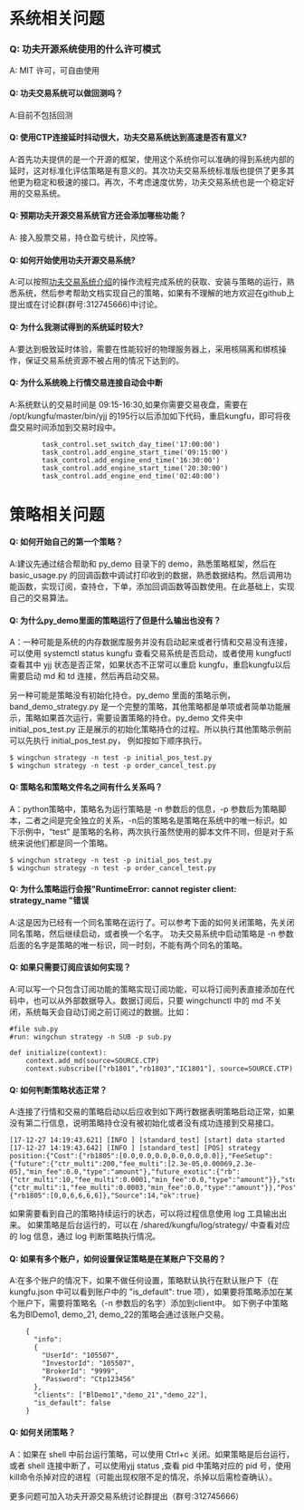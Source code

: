 
系统相关问题
===========
### Q: 功夫开源系统使用的什么许可模式

A: MIT 许可，可自由使用

#### Q: 功夫交易系统可以做回测吗？

A:目前不包括回测

#### Q: 使用CTP连接延时抖动很大，功夫交易系统达到高速是否有意义?

A:首先功夫提供的是一个开源的框架，使用这个系统你可以准确的得到系统内部的延时，这对标准化评估策略是有意义的。其次功夫交易系统标准版也提供了更多其他更为稳定和极速的接口。再次，不考虑速度优势，功夫交易系统也是一个稳定好用的交易系统。

#### Q: 预期功夫开源交易系统官方还会添加哪些功能？

A: 接入股票交易，持仓盈亏统计，风控等。



#### Q: 如何开始使用功夫开源交易系统?

A:可以按照[功夫交易系统介绍](../READEME.md)的操作流程完成系统的获取、安装与策略的运行，熟悉系统，然后参考帮助文档实现自己的策略，如果有不理解的地方欢迎在github上提出或在讨论群(群号:312745666)中讨论。

#### Q: 为什么我测试得到的系统延时较大?

A:要达到极致延时体验，需要在性能较好的物理服务器上，采用核隔离和绑核操作，保证交易系统资源不被占用的情况下达到的。

#### Q: 为什么系统晚上行情交易连接自动会中断

A:系统默认的交易时间是 09:15-16:30,如果你需要交易夜盘，需要在 /opt/kungfu/master/bin/yjj 的195行以后添加如下代码，重启kungfu，即可将夜盘交易时间添加到交易时段中。

```
        task_control.set_switch_day_time('17:00:00')
        task_control.add_engine_start_time('09:15:00')
        task_control.add_engine_end_time('16:30:00')
        task_control.add_engine_start_time('20:30:00')
        task_control.add_engine_end_time('02:40:00')
```


策略相关问题
==========

#### Q: 如何开始自己的第一个策略？

A:建议先通过结合帮助和 py_demo 目录下的 demo，熟悉策略框架，然后在 basic_usage.py 的回调函数中调试打印收到的数据，熟悉数据结构。然后调用功能函数，实现订阅，查持仓，下单，添加回调函数等函数使用。在此基础上，实现自己的交易算法。

#### Q: 为什么py_demo里面的策略运行了但是什么输出也没有？

A：一种可能是系统的内存数据库服务并没有启动起来或者行情和交易没有连接，可以使用 systemctl status kungfu 查看交易系统是否启动，或者使用 kungfuctl 查看其中 yjj 状态是否正常，如果状态不正常可以重启 kungfu，重启kungfu以后需要启动 md 和 td 连接，然后再启动交易。

另一种可能是策略没有初始化持仓。py_demo 里面的策略示例，band_demo_strategy.py 是一个完整的策略，其他策略都是单项或者简单功能展示，策略如果首次运行，需要设置策略的持仓。py_demo 文件夹中 initial_pos_test.py 正是展示的初始化策略持仓的过程。所以执行其他策略示例前可以先执行 initial_pos_test.py， 例如按如下顺序执行。

```
$ wingchun strategy -n test -p initial_pos_test.py
$ wingchun strategy -n test -p order_cancel_test.py
```

#### Q: 策略名和策略文件名之间有什么关系吗？

A：python策略中，策略名为运行策略是 -n 参数后的信息，-p 参数后为策略脚本，二者之间是完全独立的关系，-n后的策略名是策略在系统中的唯一标识。如下示例中，“test” 是策略的名称，两次执行虽然使用的脚本文件不同，但是对于系统来说他们都是同一个策略。

```
$ wingchun strategy -n test -p initial_pos_test.py
$ wingchun strategy -n test -p order_cancel_test.py
```

#### Q: 为什么策略运行会报"RuntimeError: cannot register client: strategy_name "错误

A:这是因为已经有一个同名策略在运行了。可以参考下面的如何关闭策略，先关闭同名策略，然后继续启动，或者换一个名字。
功夫交易系统中启动策略是 -n 参数后面的名字是策略的唯一标识，同一时刻，不能有两个同名的策略。

#### Q: 如果只需要订阅应该如何实现？

A:可以写一个只包含订阅功能的策略实现订阅功能，可以将订阅列表直接添加在代码中，也可以从外部数据导入。数据订阅后，只要 wingchunctl 中的 md 不关闭，系统每天会自动订阅之前订阅过的数据。比如：

```
#file sub.py
#run: wingchun strategy -n SUB -p sub.py

def initialize(context):
    context.add_md(source=SOURCE.CTP)
    context.subscribe(["rb1801","rb1803","IC1801"], source=SOURCE.CTP)
```

#### Q: 如何判断策略状态正常？

A:连接了行情和交易的策略启动以后应收到如下两行数据表明策略启动正常，如果没有第二行信息，说明策略持仓没有被初始化或者没有成功连接到交易接口。
```
[17-12-27 14:19:43.621] [INFO ] [standard_test] [start] data started
[17-12-27 14:19:43.642] [INFO ] [standard_test] [POS] strategy position:{"Cost":{"rb1805":[0.0,0.0,0.0,0.0,0.0,0.0]},"FeeSetup":{"future":{"ctr_multi":200,"fee_multi":[2.3e-05,0.00069,2.3e-05],"min_fee":0.0,"type":"amount"},"future_exotic":{"rb":{"ctr_multi":10,"fee_multi":0.0001,"min_fee":0.0,"type":"amount"}},"stock":{"ctr_multi":1,"fee_multi":0.0003,"min_fee":0.0,"type":"amount"}},"Pos":{"rb1805":[0,0,6,6,6,6]},"Source":14,"ok":true}
```
如果需要看到自己的策略持续运行的状态，可以将过程信息使用 log 工具输出出来。
如果策略是后台运行的，可以在 /shared/kungfu/log/strategy/ 中查看对应的 log 信息，通过 log 判断策略执行情况。

#### Q: 如果有多个账户，如何设置保证策略是在某账户下交易的？

A:在多个账户的情况下，如果不做任何设置，策略默认执行在默认账户下（在 kungfu.json 中可以看到账户中的 "is_default": true 项），如果要将策略添加在某个账户下，需要将策略名（-n 参数后的名字）添加到client中。
如下例子中策略名为BlDemo1, demo_21, demo_22的策略会通过该账户交易。
```
    {
      "info":
      {
        "UserId": "105507",
        "InvestorId": "105507",
        "BrokerId": "9999",
        "Password": "Ctp123456"
      },
      "clients": ["BlDemo1","demo_21","demo_22"],
      "is_default": false
    }
```

#### Q: 如何关闭策略？

A：如果在 shell 中前台运行策略，可以使用 Ctrl+c 关闭。如果策略是后台运行，或者 shell 连接中断了，可以使用yjj status ,查看 pid 中策略对应的 pid 号，使用 kill命令杀掉对应的进程（可能出现权限不足的情况，杀掉以后需检查确认）。

更多问题可加入功夫开源交易系统讨论群提出（群号:312745666）